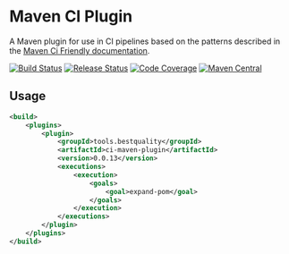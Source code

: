 # Maven CI Plugin
A Maven plugin for use in CI pipelines based on the patterns described in the
[Maven Ci Friendly documentation](https://maven.apache.org/maven-ci-friendly.html).

[![Build Status](https://github.com/ruffkat/ci-maven-plugin/actions/workflows/ossrh-snapshot.yml/badge.svg)](https://github.com/ruffkat/ci-maven-plugin/actions/workflows/ossrh-snapshot.yml)
[![Release Status](https://github.com/ruffkat/ci-maven-plugin/actions/workflows/ossrh-release.yml/badge.svg)](https://github.com/ruffkat/ci-maven-plugin/actions/workflows/ossrh-release.yml)
[![Code Coverage](https://codecov.io/gh/ruffkat/ci-maven-plugin/branch/master/graph/badge.svg)](https://codecov.io/gh/ruffkat/ci-maven-plugin)
[![Maven Central](https://img.shields.io/maven-central/v/tools.bestquality/ci-maven-plugin?color=%234c1)](https://search.maven.org/search?q=g:tools.bestquality%20AND%20a:ci-maven-plugin)

## Usage
```xml
<build>
    <plugins>
        <plugin>
            <groupId>tools.bestquality</groupId>
            <artifactId>ci-maven-plugin</artifactId>
            <version>0.0.13</version>
            <executions>
                <execution>
                    <goals>
                        <goal>expand-pom</goal>
                    </goals>
                </execution>
            </executions>
        </plugin>
    </plugins>
</build>
```